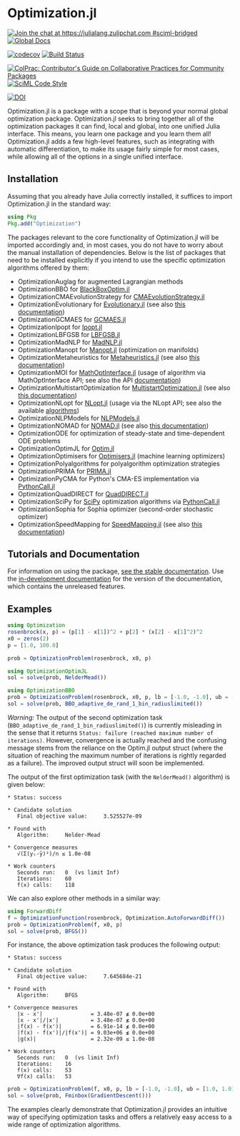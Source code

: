# Optimization.jl

[![Join the chat at https://julialang.zulipchat.com #sciml-bridged](https://img.shields.io/static/v1?label=Zulip&message=chat&color=9558b2&labelColor=389826)](https://julialang.zulipchat.com/#narrow/stream/279055-sciml-bridged)
[![Global Docs](https://img.shields.io/badge/docs-SciML-blue.svg)](https://docs.sciml.ai/Optimization/stable/)

[![codecov](https://codecov.io/gh/SciML/Optimization.jl/branch/master/graph/badge.svg)](https://codecov.io/gh/SciML/Optimization.jl)
[![Build Status](https://github.com/SciML/Optimization.jl/workflows/CI/badge.svg)](https://github.com/SciML/Optimization.jl/actions?query=workflow%3ACI)

[![ColPrac: Contributor's Guide on Collaborative Practices for Community Packages](https://img.shields.io/badge/ColPrac-Contributor%27s%20Guide-blueviolet)](https://github.com/SciML/ColPrac)
[![SciML Code Style](https://img.shields.io/static/v1?label=code%20style&message=SciML&color=9558b2&labelColor=389826)](https://github.com/SciML/SciMLStyle)

[![DOI](https://zenodo.org/badge/DOI/10.5281/zenodo.7738525.svg)](https://doi.org/10.5281/zenodo.7738525)

Optimization.jl is a package with a scope that is beyond your normal global optimization
package. Optimization.jl seeks to bring together all of the optimization packages
it can find, local and global, into one unified Julia interface. This means, you
learn one package and you learn them all! Optimization.jl adds a few high-level
features, such as integrating with automatic differentiation, to make its usage
fairly simple for most cases, while allowing all of the options in a single
unified interface.

## Installation

Assuming that you already have Julia correctly installed, it suffices to import
Optimization.jl in the standard way:

```julia
using Pkg
Pkg.add("Optimization")
```

The packages relevant to the core functionality of Optimization.jl will be imported
accordingly and, in most cases, you do not have to worry about the manual
installation of dependencies. Below is the list of packages that need to be
installed explicitly if you intend to use the specific optimization algorithms
offered by them:

  - OptimizationAuglag for augmented Lagrangian methods
  - OptimizationBBO for [BlackBoxOptim.jl](https://github.com/robertfeldt/BlackBoxOptim.jl)
  - OptimizationCMAEvolutionStrategy for [CMAEvolutionStrategy.jl](https://github.com/jbrea/CMAEvolutionStrategy.jl)
  - OptimizationEvolutionary for [Evolutionary.jl](https://github.com/wildart/Evolutionary.jl) (see also [this documentation](https://wildart.github.io/Evolutionary.jl/dev/))
  - OptimizationGCMAES for [GCMAES.jl](https://github.com/AStupidBear/GCMAES.jl)
  - OptimizationIpopt for [Ipopt.jl](https://github.com/jump-dev/Ipopt.jl)
  - OptimizationLBFGSB for [LBFGSB.jl](https://github.com/Gnimuc/LBFGSB.jl)
  - OptimizationMadNLP for [MadNLP.jl](https://github.com/MadNLP/MadNLP.jl)
  - OptimizationManopt for [Manopt.jl](https://github.com/JuliaManifolds/Manopt.jl) (optimization on manifolds)
  - OptimizationMetaheuristics for [Metaheuristics.jl](https://github.com/jmejia8/Metaheuristics.jl) (see also [this documentation](https://jmejia8.github.io/Metaheuristics.jl/stable/))
  - OptimizationMOI for [MathOptInterface.jl](https://github.com/jump-dev/MathOptInterface.jl) (usage of algorithm via MathOptInterface API; see also the API [documentation](https://jump.dev/MathOptInterface.jl/stable/))
  - OptimizationMultistartOptimization for [MultistartOptimization.jl](https://github.com/tpapp/MultistartOptimization.jl) (see also [this documentation](https://juliahub.com/docs/MultistartOptimization/cVZvi/0.1.0/))
  - OptimizationNLopt for [NLopt.jl](https://github.com/JuliaOpt/NLopt.jl) (usage via the NLopt API; see also the available [algorithms](https://nlopt.readthedocs.io/en/latest/NLopt_Algorithms/))
  - OptimizationNLPModels for [NLPModels.jl](https://github.com/JuliaSmoothOptimizers/NLPModels.jl)
  - OptimizationNOMAD for [NOMAD.jl](https://github.com/bbopt/NOMAD.jl) (see also [this documentation](https://bbopt.github.io/NOMAD.jl/stable/))
  - OptimizationODE for optimization of steady-state and time-dependent ODE problems
  - OptimizationOptimJL for [Optim.jl](https://github.com/JuliaNLSolvers/Optim.jl)
  - OptimizationOptimisers for [Optimisers.jl](https://github.com/FluxML/Optimisers.jl) (machine learning optimizers)
  - OptimizationPolyalgorithms for polyalgorithm optimization strategies
  - OptimizationPRIMA for [PRIMA.jl](https://github.com/libprima/PRIMA.jl)
  - OptimizationPyCMA for Python's CMA-ES implementation via [PythonCall.jl](https://github.com/JuliaPy/PythonCall.jl)
  - OptimizationQuadDIRECT for [QuadDIRECT.jl](https://github.com/timholy/QuadDIRECT.jl)
  - OptimizationSciPy for [SciPy](https://scipy.org/) optimization algorithms via [PythonCall.jl](https://github.com/JuliaPy/PythonCall.jl)
  - OptimizationSophia for Sophia optimizer (second-order stochastic optimizer)
  - OptimizationSpeedMapping for [SpeedMapping.jl](https://github.com/NicolasL-S/SpeedMapping.jl) (see also [this documentation](https://nicolasl-s.github.io/SpeedMapping.jl/stable/))

## Tutorials and Documentation

For information on using the package,
[see the stable documentation](https://docs.sciml.ai/Optimization/stable/). Use the
[in-development documentation](https://docs.sciml.ai/Optimization/dev/) for the version of
the documentation, which contains the unreleased features.

## Examples

```julia
using Optimization
rosenbrock(x, p) = (p[1] - x[1])^2 + p[2] * (x[2] - x[1]^2)^2
x0 = zeros(2)
p = [1.0, 100.0]

prob = OptimizationProblem(rosenbrock, x0, p)

using OptimizationOptimJL
sol = solve(prob, NelderMead())

using OptimizationBBO
prob = OptimizationProblem(rosenbrock, x0, p, lb = [-1.0, -1.0], ub = [1.0, 1.0])
sol = solve(prob, BBO_adaptive_de_rand_1_bin_radiuslimited())
```

*Warning:* The output of the second optimization task (`BBO_adaptive_de_rand_1_bin_radiuslimited()`) is
currently misleading in the sense that it returns `Status: failure (reached maximum number of iterations)`. However, convergence is actually
reached and the confusing message stems from the reliance on the Optim.jl output
struct (where the situation of reaching the maximum number of iterations is
rightly regarded as a failure). The improved output struct will soon be
implemented.

The output of the first optimization task (with the `NelderMead()` algorithm)
is given below:

```
* Status: success

* Candidate solution
   Final objective value:     3.525527e-09

* Found with
   Algorithm:     Nelder-Mead

* Convergence measures
   √(Σ(yᵢ-ȳ)²)/n ≤ 1.0e-08

* Work counters
   Seconds run:   0  (vs limit Inf)
   Iterations:    60
   f(x) calls:    118
```

We can also explore other methods in a similar way:

```julia
using ForwardDiff
f = OptimizationFunction(rosenbrock, Optimization.AutoForwardDiff())
prob = OptimizationProblem(f, x0, p)
sol = solve(prob, BFGS())
```

For instance, the above optimization task produces the following output:

```
* Status: success

* Candidate solution
   Final objective value:     7.645684e-21

* Found with
   Algorithm:     BFGS

* Convergence measures
   |x - x'|               = 3.48e-07 ≰ 0.0e+00
   |x - x'|/|x'|          = 3.48e-07 ≰ 0.0e+00
   |f(x) - f(x')|         = 6.91e-14 ≰ 0.0e+00
   |f(x) - f(x')|/|f(x')| = 9.03e+06 ≰ 0.0e+00
   |g(x)|                 = 2.32e-09 ≤ 1.0e-08

* Work counters
   Seconds run:   0  (vs limit Inf)
   Iterations:    16
   f(x) calls:    53
   ∇f(x) calls:   53
```

```julia
prob = OptimizationProblem(f, x0, p, lb = [-1.0, -1.0], ub = [1.0, 1.0])
sol = solve(prob, Fminbox(GradientDescent()))
```

The examples clearly demonstrate that Optimization.jl provides an intuitive
way of specifying optimization tasks and offers a relatively
easy access to a wide range of optimization algorithms.
